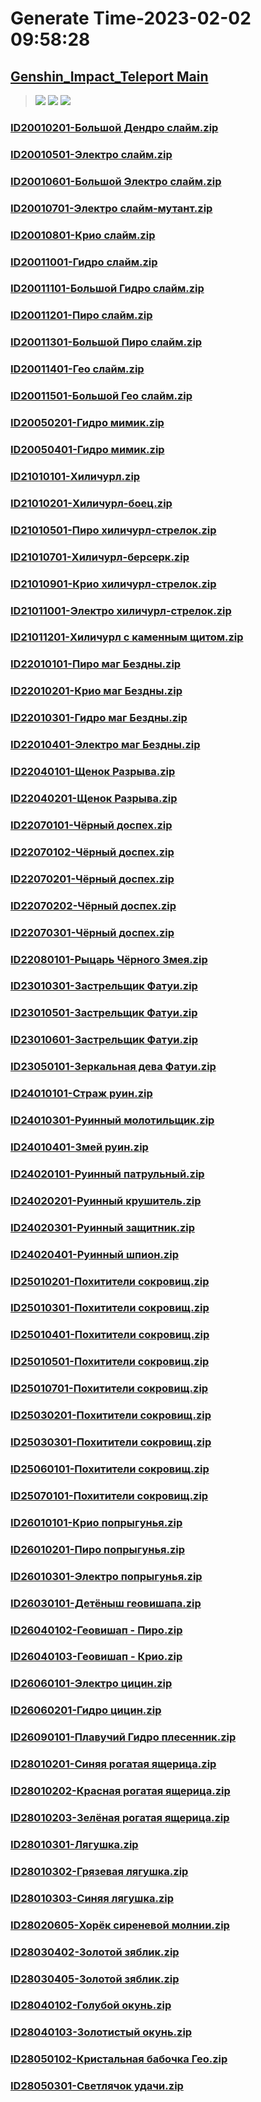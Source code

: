 # Generate Time-2023-02-02 09:58:28

## [Genshin_Impact_Teleport Main](https://github.com/Sam5440/Genshin_Impact_Teleport/edit/main/README.md)

>![](https://komarev.com/ghpvc/?username=done439)
>![](https://komarev.com/ghpvc/?username=done438)
>![](https://komarev.com/ghpvc/?username=done437)

### [ID20010201-Большой Дендро слайм.zip](https://raw.githubusercontent.com/Sam5440/Genshin_Impact_Teleport/download/AutoGeneratePoint/Points%28Raw%29%5Bcn-en-ru%5D/ru-ru/Monster_And_Animal/ID6-%D0%A0%D0%B0%D0%B7%D0%BB%D0%BE%D0%BC/ID20010201-%D0%91%D0%BE%D0%BB%D1%8C%D1%88%D0%BE%D0%B9%20%D0%94%D0%B5%D0%BD%D0%B4%D1%80%D0%BE%20%D1%81%D0%BB%D0%B0%D0%B9%D0%BC.zip)

### [ID20010501-Электро слайм.zip](https://raw.githubusercontent.com/Sam5440/Genshin_Impact_Teleport/download/AutoGeneratePoint/Points%28Raw%29%5Bcn-en-ru%5D/ru-ru/Monster_And_Animal/ID6-%D0%A0%D0%B0%D0%B7%D0%BB%D0%BE%D0%BC/ID20010501-%D0%AD%D0%BB%D0%B5%D0%BA%D1%82%D1%80%D0%BE%20%D1%81%D0%BB%D0%B0%D0%B9%D0%BC.zip)

### [ID20010601-Большой Электро слайм.zip](https://raw.githubusercontent.com/Sam5440/Genshin_Impact_Teleport/download/AutoGeneratePoint/Points%28Raw%29%5Bcn-en-ru%5D/ru-ru/Monster_And_Animal/ID6-%D0%A0%D0%B0%D0%B7%D0%BB%D0%BE%D0%BC/ID20010601-%D0%91%D0%BE%D0%BB%D1%8C%D1%88%D0%BE%D0%B9%20%D0%AD%D0%BB%D0%B5%D0%BA%D1%82%D1%80%D0%BE%20%D1%81%D0%BB%D0%B0%D0%B9%D0%BC.zip)

### [ID20010701-Электро слайм-мутант.zip](https://raw.githubusercontent.com/Sam5440/Genshin_Impact_Teleport/download/AutoGeneratePoint/Points%28Raw%29%5Bcn-en-ru%5D/ru-ru/Monster_And_Animal/ID6-%D0%A0%D0%B0%D0%B7%D0%BB%D0%BE%D0%BC/ID20010701-%D0%AD%D0%BB%D0%B5%D0%BA%D1%82%D1%80%D0%BE%20%D1%81%D0%BB%D0%B0%D0%B9%D0%BC-%D0%BC%D1%83%D1%82%D0%B0%D0%BD%D1%82.zip)

### [ID20010801-Крио слайм.zip](https://raw.githubusercontent.com/Sam5440/Genshin_Impact_Teleport/download/AutoGeneratePoint/Points%28Raw%29%5Bcn-en-ru%5D/ru-ru/Monster_And_Animal/ID6-%D0%A0%D0%B0%D0%B7%D0%BB%D0%BE%D0%BC/ID20010801-%D0%9A%D1%80%D0%B8%D0%BE%20%D1%81%D0%BB%D0%B0%D0%B9%D0%BC.zip)

### [ID20011001-Гидро слайм.zip](https://raw.githubusercontent.com/Sam5440/Genshin_Impact_Teleport/download/AutoGeneratePoint/Points%28Raw%29%5Bcn-en-ru%5D/ru-ru/Monster_And_Animal/ID6-%D0%A0%D0%B0%D0%B7%D0%BB%D0%BE%D0%BC/ID20011001-%D0%93%D0%B8%D0%B4%D1%80%D0%BE%20%D1%81%D0%BB%D0%B0%D0%B9%D0%BC.zip)

### [ID20011101-Большой Гидро слайм.zip](https://raw.githubusercontent.com/Sam5440/Genshin_Impact_Teleport/download/AutoGeneratePoint/Points%28Raw%29%5Bcn-en-ru%5D/ru-ru/Monster_And_Animal/ID6-%D0%A0%D0%B0%D0%B7%D0%BB%D0%BE%D0%BC/ID20011101-%D0%91%D0%BE%D0%BB%D1%8C%D1%88%D0%BE%D0%B9%20%D0%93%D0%B8%D0%B4%D1%80%D0%BE%20%D1%81%D0%BB%D0%B0%D0%B9%D0%BC.zip)

### [ID20011201-Пиро слайм.zip](https://raw.githubusercontent.com/Sam5440/Genshin_Impact_Teleport/download/AutoGeneratePoint/Points%28Raw%29%5Bcn-en-ru%5D/ru-ru/Monster_And_Animal/ID6-%D0%A0%D0%B0%D0%B7%D0%BB%D0%BE%D0%BC/ID20011201-%D0%9F%D0%B8%D1%80%D0%BE%20%D1%81%D0%BB%D0%B0%D0%B9%D0%BC.zip)

### [ID20011301-Большой Пиро слайм.zip](https://raw.githubusercontent.com/Sam5440/Genshin_Impact_Teleport/download/AutoGeneratePoint/Points%28Raw%29%5Bcn-en-ru%5D/ru-ru/Monster_And_Animal/ID6-%D0%A0%D0%B0%D0%B7%D0%BB%D0%BE%D0%BC/ID20011301-%D0%91%D0%BE%D0%BB%D1%8C%D1%88%D0%BE%D0%B9%20%D0%9F%D0%B8%D1%80%D0%BE%20%D1%81%D0%BB%D0%B0%D0%B9%D0%BC.zip)

### [ID20011401-Гео слайм.zip](https://raw.githubusercontent.com/Sam5440/Genshin_Impact_Teleport/download/AutoGeneratePoint/Points%28Raw%29%5Bcn-en-ru%5D/ru-ru/Monster_And_Animal/ID6-%D0%A0%D0%B0%D0%B7%D0%BB%D0%BE%D0%BC/ID20011401-%D0%93%D0%B5%D0%BE%20%D1%81%D0%BB%D0%B0%D0%B9%D0%BC.zip)

### [ID20011501-Большой Гео слайм.zip](https://raw.githubusercontent.com/Sam5440/Genshin_Impact_Teleport/download/AutoGeneratePoint/Points%28Raw%29%5Bcn-en-ru%5D/ru-ru/Monster_And_Animal/ID6-%D0%A0%D0%B0%D0%B7%D0%BB%D0%BE%D0%BC/ID20011501-%D0%91%D0%BE%D0%BB%D1%8C%D1%88%D0%BE%D0%B9%20%D0%93%D0%B5%D0%BE%20%D1%81%D0%BB%D0%B0%D0%B9%D0%BC.zip)

### [ID20050201-Гидро мимик.zip](https://raw.githubusercontent.com/Sam5440/Genshin_Impact_Teleport/download/AutoGeneratePoint/Points%28Raw%29%5Bcn-en-ru%5D/ru-ru/Monster_And_Animal/ID6-%D0%A0%D0%B0%D0%B7%D0%BB%D0%BE%D0%BC/ID20050201-%D0%93%D0%B8%D0%B4%D1%80%D0%BE%20%D0%BC%D0%B8%D0%BC%D0%B8%D0%BA.zip)

### [ID20050401-Гидро мимик.zip](https://raw.githubusercontent.com/Sam5440/Genshin_Impact_Teleport/download/AutoGeneratePoint/Points%28Raw%29%5Bcn-en-ru%5D/ru-ru/Monster_And_Animal/ID6-%D0%A0%D0%B0%D0%B7%D0%BB%D0%BE%D0%BC/ID20050401-%D0%93%D0%B8%D0%B4%D1%80%D0%BE%20%D0%BC%D0%B8%D0%BC%D0%B8%D0%BA.zip)

### [ID21010101-Хиличурл.zip](https://raw.githubusercontent.com/Sam5440/Genshin_Impact_Teleport/download/AutoGeneratePoint/Points%28Raw%29%5Bcn-en-ru%5D/ru-ru/Monster_And_Animal/ID6-%D0%A0%D0%B0%D0%B7%D0%BB%D0%BE%D0%BC/ID21010101-%D0%A5%D0%B8%D0%BB%D0%B8%D1%87%D1%83%D1%80%D0%BB.zip)

### [ID21010201-Хиличурл-боец.zip](https://raw.githubusercontent.com/Sam5440/Genshin_Impact_Teleport/download/AutoGeneratePoint/Points%28Raw%29%5Bcn-en-ru%5D/ru-ru/Monster_And_Animal/ID6-%D0%A0%D0%B0%D0%B7%D0%BB%D0%BE%D0%BC/ID21010201-%D0%A5%D0%B8%D0%BB%D0%B8%D1%87%D1%83%D1%80%D0%BB-%D0%B1%D0%BE%D0%B5%D1%86.zip)

### [ID21010501-Пиро хиличурл-стрелок.zip](https://raw.githubusercontent.com/Sam5440/Genshin_Impact_Teleport/download/AutoGeneratePoint/Points%28Raw%29%5Bcn-en-ru%5D/ru-ru/Monster_And_Animal/ID6-%D0%A0%D0%B0%D0%B7%D0%BB%D0%BE%D0%BC/ID21010501-%D0%9F%D0%B8%D1%80%D0%BE%20%D1%85%D0%B8%D0%BB%D0%B8%D1%87%D1%83%D1%80%D0%BB-%D1%81%D1%82%D1%80%D0%B5%D0%BB%D0%BE%D0%BA.zip)

### [ID21010701-Хиличурл-берсерк.zip](https://raw.githubusercontent.com/Sam5440/Genshin_Impact_Teleport/download/AutoGeneratePoint/Points%28Raw%29%5Bcn-en-ru%5D/ru-ru/Monster_And_Animal/ID6-%D0%A0%D0%B0%D0%B7%D0%BB%D0%BE%D0%BC/ID21010701-%D0%A5%D0%B8%D0%BB%D0%B8%D1%87%D1%83%D1%80%D0%BB-%D0%B1%D0%B5%D1%80%D1%81%D0%B5%D1%80%D0%BA.zip)

### [ID21010901-Крио хиличурл-стрелок.zip](https://raw.githubusercontent.com/Sam5440/Genshin_Impact_Teleport/download/AutoGeneratePoint/Points%28Raw%29%5Bcn-en-ru%5D/ru-ru/Monster_And_Animal/ID6-%D0%A0%D0%B0%D0%B7%D0%BB%D0%BE%D0%BC/ID21010901-%D0%9A%D1%80%D0%B8%D0%BE%20%D1%85%D0%B8%D0%BB%D0%B8%D1%87%D1%83%D1%80%D0%BB-%D1%81%D1%82%D1%80%D0%B5%D0%BB%D0%BE%D0%BA.zip)

### [ID21011001-Электро хиличурл-стрелок.zip](https://raw.githubusercontent.com/Sam5440/Genshin_Impact_Teleport/download/AutoGeneratePoint/Points%28Raw%29%5Bcn-en-ru%5D/ru-ru/Monster_And_Animal/ID6-%D0%A0%D0%B0%D0%B7%D0%BB%D0%BE%D0%BC/ID21011001-%D0%AD%D0%BB%D0%B5%D0%BA%D1%82%D1%80%D0%BE%20%D1%85%D0%B8%D0%BB%D0%B8%D1%87%D1%83%D1%80%D0%BB-%D1%81%D1%82%D1%80%D0%B5%D0%BB%D0%BE%D0%BA.zip)

### [ID21011201-Хиличурл с каменным щитом.zip](https://raw.githubusercontent.com/Sam5440/Genshin_Impact_Teleport/download/AutoGeneratePoint/Points%28Raw%29%5Bcn-en-ru%5D/ru-ru/Monster_And_Animal/ID6-%D0%A0%D0%B0%D0%B7%D0%BB%D0%BE%D0%BC/ID21011201-%D0%A5%D0%B8%D0%BB%D0%B8%D1%87%D1%83%D1%80%D0%BB%20%D1%81%20%D0%BA%D0%B0%D0%BC%D0%B5%D0%BD%D0%BD%D1%8B%D0%BC%20%D1%89%D0%B8%D1%82%D0%BE%D0%BC.zip)

### [ID22010101-Пиро маг Бездны.zip](https://raw.githubusercontent.com/Sam5440/Genshin_Impact_Teleport/download/AutoGeneratePoint/Points%28Raw%29%5Bcn-en-ru%5D/ru-ru/Monster_And_Animal/ID6-%D0%A0%D0%B0%D0%B7%D0%BB%D0%BE%D0%BC/ID22010101-%D0%9F%D0%B8%D1%80%D0%BE%20%D0%BC%D0%B0%D0%B3%20%D0%91%D0%B5%D0%B7%D0%B4%D0%BD%D1%8B.zip)

### [ID22010201-Крио маг Бездны.zip](https://raw.githubusercontent.com/Sam5440/Genshin_Impact_Teleport/download/AutoGeneratePoint/Points%28Raw%29%5Bcn-en-ru%5D/ru-ru/Monster_And_Animal/ID6-%D0%A0%D0%B0%D0%B7%D0%BB%D0%BE%D0%BC/ID22010201-%D0%9A%D1%80%D0%B8%D0%BE%20%D0%BC%D0%B0%D0%B3%20%D0%91%D0%B5%D0%B7%D0%B4%D0%BD%D1%8B.zip)

### [ID22010301-Гидро маг Бездны.zip](https://raw.githubusercontent.com/Sam5440/Genshin_Impact_Teleport/download/AutoGeneratePoint/Points%28Raw%29%5Bcn-en-ru%5D/ru-ru/Monster_And_Animal/ID6-%D0%A0%D0%B0%D0%B7%D0%BB%D0%BE%D0%BC/ID22010301-%D0%93%D0%B8%D0%B4%D1%80%D0%BE%20%D0%BC%D0%B0%D0%B3%20%D0%91%D0%B5%D0%B7%D0%B4%D0%BD%D1%8B.zip)

### [ID22010401-Электро маг Бездны.zip](https://raw.githubusercontent.com/Sam5440/Genshin_Impact_Teleport/download/AutoGeneratePoint/Points%28Raw%29%5Bcn-en-ru%5D/ru-ru/Monster_And_Animal/ID6-%D0%A0%D0%B0%D0%B7%D0%BB%D0%BE%D0%BC/ID22010401-%D0%AD%D0%BB%D0%B5%D0%BA%D1%82%D1%80%D0%BE%20%D0%BC%D0%B0%D0%B3%20%D0%91%D0%B5%D0%B7%D0%B4%D0%BD%D1%8B.zip)

### [ID22040101-Щенок Разрыва.zip](https://raw.githubusercontent.com/Sam5440/Genshin_Impact_Teleport/download/AutoGeneratePoint/Points%28Raw%29%5Bcn-en-ru%5D/ru-ru/Monster_And_Animal/ID6-%D0%A0%D0%B0%D0%B7%D0%BB%D0%BE%D0%BC/ID22040101-%D0%A9%D0%B5%D0%BD%D0%BE%D0%BA%20%D0%A0%D0%B0%D0%B7%D1%80%D1%8B%D0%B2%D0%B0.zip)

### [ID22040201-Щенок Разрыва.zip](https://raw.githubusercontent.com/Sam5440/Genshin_Impact_Teleport/download/AutoGeneratePoint/Points%28Raw%29%5Bcn-en-ru%5D/ru-ru/Monster_And_Animal/ID6-%D0%A0%D0%B0%D0%B7%D0%BB%D0%BE%D0%BC/ID22040201-%D0%A9%D0%B5%D0%BD%D0%BE%D0%BA%20%D0%A0%D0%B0%D0%B7%D1%80%D1%8B%D0%B2%D0%B0.zip)

### [ID22070101-Чёрный доспех.zip](https://raw.githubusercontent.com/Sam5440/Genshin_Impact_Teleport/download/AutoGeneratePoint/Points%28Raw%29%5Bcn-en-ru%5D/ru-ru/Monster_And_Animal/ID6-%D0%A0%D0%B0%D0%B7%D0%BB%D0%BE%D0%BC/ID22070101-%D0%A7%D1%91%D1%80%D0%BD%D1%8B%D0%B9%20%D0%B4%D0%BE%D1%81%D0%BF%D0%B5%D1%85.zip)

### [ID22070102-Чёрный доспех.zip](https://raw.githubusercontent.com/Sam5440/Genshin_Impact_Teleport/download/AutoGeneratePoint/Points%28Raw%29%5Bcn-en-ru%5D/ru-ru/Monster_And_Animal/ID6-%D0%A0%D0%B0%D0%B7%D0%BB%D0%BE%D0%BC/ID22070102-%D0%A7%D1%91%D1%80%D0%BD%D1%8B%D0%B9%20%D0%B4%D0%BE%D1%81%D0%BF%D0%B5%D1%85.zip)

### [ID22070201-Чёрный доспех.zip](https://raw.githubusercontent.com/Sam5440/Genshin_Impact_Teleport/download/AutoGeneratePoint/Points%28Raw%29%5Bcn-en-ru%5D/ru-ru/Monster_And_Animal/ID6-%D0%A0%D0%B0%D0%B7%D0%BB%D0%BE%D0%BC/ID22070201-%D0%A7%D1%91%D1%80%D0%BD%D1%8B%D0%B9%20%D0%B4%D0%BE%D1%81%D0%BF%D0%B5%D1%85.zip)

### [ID22070202-Чёрный доспех.zip](https://raw.githubusercontent.com/Sam5440/Genshin_Impact_Teleport/download/AutoGeneratePoint/Points%28Raw%29%5Bcn-en-ru%5D/ru-ru/Monster_And_Animal/ID6-%D0%A0%D0%B0%D0%B7%D0%BB%D0%BE%D0%BC/ID22070202-%D0%A7%D1%91%D1%80%D0%BD%D1%8B%D0%B9%20%D0%B4%D0%BE%D1%81%D0%BF%D0%B5%D1%85.zip)

### [ID22070301-Чёрный доспех.zip](https://raw.githubusercontent.com/Sam5440/Genshin_Impact_Teleport/download/AutoGeneratePoint/Points%28Raw%29%5Bcn-en-ru%5D/ru-ru/Monster_And_Animal/ID6-%D0%A0%D0%B0%D0%B7%D0%BB%D0%BE%D0%BC/ID22070301-%D0%A7%D1%91%D1%80%D0%BD%D1%8B%D0%B9%20%D0%B4%D0%BE%D1%81%D0%BF%D0%B5%D1%85.zip)

### [ID22080101-Рыцарь Чёрного Змея.zip](https://raw.githubusercontent.com/Sam5440/Genshin_Impact_Teleport/download/AutoGeneratePoint/Points%28Raw%29%5Bcn-en-ru%5D/ru-ru/Monster_And_Animal/ID6-%D0%A0%D0%B0%D0%B7%D0%BB%D0%BE%D0%BC/ID22080101-%D0%A0%D1%8B%D1%86%D0%B0%D1%80%D1%8C%20%D0%A7%D1%91%D1%80%D0%BD%D0%BE%D0%B3%D0%BE%20%D0%97%D0%BC%D0%B5%D1%8F.zip)

### [ID23010301-Застрельщик Фатуи.zip](https://raw.githubusercontent.com/Sam5440/Genshin_Impact_Teleport/download/AutoGeneratePoint/Points%28Raw%29%5Bcn-en-ru%5D/ru-ru/Monster_And_Animal/ID6-%D0%A0%D0%B0%D0%B7%D0%BB%D0%BE%D0%BC/ID23010301-%D0%97%D0%B0%D1%81%D1%82%D1%80%D0%B5%D0%BB%D1%8C%D1%89%D0%B8%D0%BA%20%D0%A4%D0%B0%D1%82%D1%83%D0%B8.zip)

### [ID23010501-Застрельщик Фатуи.zip](https://raw.githubusercontent.com/Sam5440/Genshin_Impact_Teleport/download/AutoGeneratePoint/Points%28Raw%29%5Bcn-en-ru%5D/ru-ru/Monster_And_Animal/ID6-%D0%A0%D0%B0%D0%B7%D0%BB%D0%BE%D0%BC/ID23010501-%D0%97%D0%B0%D1%81%D1%82%D1%80%D0%B5%D0%BB%D1%8C%D1%89%D0%B8%D0%BA%20%D0%A4%D0%B0%D1%82%D1%83%D0%B8.zip)

### [ID23010601-Застрельщик Фатуи.zip](https://raw.githubusercontent.com/Sam5440/Genshin_Impact_Teleport/download/AutoGeneratePoint/Points%28Raw%29%5Bcn-en-ru%5D/ru-ru/Monster_And_Animal/ID6-%D0%A0%D0%B0%D0%B7%D0%BB%D0%BE%D0%BC/ID23010601-%D0%97%D0%B0%D1%81%D1%82%D1%80%D0%B5%D0%BB%D1%8C%D1%89%D0%B8%D0%BA%20%D0%A4%D0%B0%D1%82%D1%83%D0%B8.zip)

### [ID23050101-Зеркальная дева Фатуи.zip](https://raw.githubusercontent.com/Sam5440/Genshin_Impact_Teleport/download/AutoGeneratePoint/Points%28Raw%29%5Bcn-en-ru%5D/ru-ru/Monster_And_Animal/ID6-%D0%A0%D0%B0%D0%B7%D0%BB%D0%BE%D0%BC/ID23050101-%D0%97%D0%B5%D1%80%D0%BA%D0%B0%D0%BB%D1%8C%D0%BD%D0%B0%D1%8F%20%D0%B4%D0%B5%D0%B2%D0%B0%20%D0%A4%D0%B0%D1%82%D1%83%D0%B8.zip)

### [ID24010101-Страж руин.zip](https://raw.githubusercontent.com/Sam5440/Genshin_Impact_Teleport/download/AutoGeneratePoint/Points%28Raw%29%5Bcn-en-ru%5D/ru-ru/Monster_And_Animal/ID6-%D0%A0%D0%B0%D0%B7%D0%BB%D0%BE%D0%BC/ID24010101-%D0%A1%D1%82%D1%80%D0%B0%D0%B6%20%D1%80%D1%83%D0%B8%D0%BD.zip)

### [ID24010301-Руинный молотильщик.zip](https://raw.githubusercontent.com/Sam5440/Genshin_Impact_Teleport/download/AutoGeneratePoint/Points%28Raw%29%5Bcn-en-ru%5D/ru-ru/Monster_And_Animal/ID6-%D0%A0%D0%B0%D0%B7%D0%BB%D0%BE%D0%BC/ID24010301-%D0%A0%D1%83%D0%B8%D0%BD%D0%BD%D1%8B%D0%B9%20%D0%BC%D0%BE%D0%BB%D0%BE%D1%82%D0%B8%D0%BB%D1%8C%D1%89%D0%B8%D0%BA.zip)

### [ID24010401-Змей руин.zip](https://raw.githubusercontent.com/Sam5440/Genshin_Impact_Teleport/download/AutoGeneratePoint/Points%28Raw%29%5Bcn-en-ru%5D/ru-ru/Monster_And_Animal/ID6-%D0%A0%D0%B0%D0%B7%D0%BB%D0%BE%D0%BC/ID24010401-%D0%97%D0%BC%D0%B5%D0%B9%20%D1%80%D1%83%D0%B8%D0%BD.zip)

### [ID24020101-Руинный патрульный.zip](https://raw.githubusercontent.com/Sam5440/Genshin_Impact_Teleport/download/AutoGeneratePoint/Points%28Raw%29%5Bcn-en-ru%5D/ru-ru/Monster_And_Animal/ID6-%D0%A0%D0%B0%D0%B7%D0%BB%D0%BE%D0%BC/ID24020101-%D0%A0%D1%83%D0%B8%D0%BD%D0%BD%D1%8B%D0%B9%20%D0%BF%D0%B0%D1%82%D1%80%D1%83%D0%BB%D1%8C%D0%BD%D1%8B%D0%B9.zip)

### [ID24020201-Руинный крушитель.zip](https://raw.githubusercontent.com/Sam5440/Genshin_Impact_Teleport/download/AutoGeneratePoint/Points%28Raw%29%5Bcn-en-ru%5D/ru-ru/Monster_And_Animal/ID6-%D0%A0%D0%B0%D0%B7%D0%BB%D0%BE%D0%BC/ID24020201-%D0%A0%D1%83%D0%B8%D0%BD%D0%BD%D1%8B%D0%B9%20%D0%BA%D1%80%D1%83%D1%88%D0%B8%D1%82%D0%B5%D0%BB%D1%8C.zip)

### [ID24020301-Руинный защитник.zip](https://raw.githubusercontent.com/Sam5440/Genshin_Impact_Teleport/download/AutoGeneratePoint/Points%28Raw%29%5Bcn-en-ru%5D/ru-ru/Monster_And_Animal/ID6-%D0%A0%D0%B0%D0%B7%D0%BB%D0%BE%D0%BC/ID24020301-%D0%A0%D1%83%D0%B8%D0%BD%D0%BD%D1%8B%D0%B9%20%D0%B7%D0%B0%D1%89%D0%B8%D1%82%D0%BD%D0%B8%D0%BA.zip)

### [ID24020401-Руинный шпион.zip](https://raw.githubusercontent.com/Sam5440/Genshin_Impact_Teleport/download/AutoGeneratePoint/Points%28Raw%29%5Bcn-en-ru%5D/ru-ru/Monster_And_Animal/ID6-%D0%A0%D0%B0%D0%B7%D0%BB%D0%BE%D0%BC/ID24020401-%D0%A0%D1%83%D0%B8%D0%BD%D0%BD%D1%8B%D0%B9%20%D1%88%D0%BF%D0%B8%D0%BE%D0%BD.zip)

### [ID25010201-Похитители сокровищ.zip](https://raw.githubusercontent.com/Sam5440/Genshin_Impact_Teleport/download/AutoGeneratePoint/Points%28Raw%29%5Bcn-en-ru%5D/ru-ru/Monster_And_Animal/ID6-%D0%A0%D0%B0%D0%B7%D0%BB%D0%BE%D0%BC/ID25010201-%D0%9F%D0%BE%D1%85%D0%B8%D1%82%D0%B8%D1%82%D0%B5%D0%BB%D0%B8%20%D1%81%D0%BE%D0%BA%D1%80%D0%BE%D0%B2%D0%B8%D1%89.zip)

### [ID25010301-Похитители сокровищ.zip](https://raw.githubusercontent.com/Sam5440/Genshin_Impact_Teleport/download/AutoGeneratePoint/Points%28Raw%29%5Bcn-en-ru%5D/ru-ru/Monster_And_Animal/ID6-%D0%A0%D0%B0%D0%B7%D0%BB%D0%BE%D0%BC/ID25010301-%D0%9F%D0%BE%D1%85%D0%B8%D1%82%D0%B8%D1%82%D0%B5%D0%BB%D0%B8%20%D1%81%D0%BE%D0%BA%D1%80%D0%BE%D0%B2%D0%B8%D1%89.zip)

### [ID25010401-Похитители сокровищ.zip](https://raw.githubusercontent.com/Sam5440/Genshin_Impact_Teleport/download/AutoGeneratePoint/Points%28Raw%29%5Bcn-en-ru%5D/ru-ru/Monster_And_Animal/ID6-%D0%A0%D0%B0%D0%B7%D0%BB%D0%BE%D0%BC/ID25010401-%D0%9F%D0%BE%D1%85%D0%B8%D1%82%D0%B8%D1%82%D0%B5%D0%BB%D0%B8%20%D1%81%D0%BE%D0%BA%D1%80%D0%BE%D0%B2%D0%B8%D1%89.zip)

### [ID25010501-Похитители сокровищ.zip](https://raw.githubusercontent.com/Sam5440/Genshin_Impact_Teleport/download/AutoGeneratePoint/Points%28Raw%29%5Bcn-en-ru%5D/ru-ru/Monster_And_Animal/ID6-%D0%A0%D0%B0%D0%B7%D0%BB%D0%BE%D0%BC/ID25010501-%D0%9F%D0%BE%D1%85%D0%B8%D1%82%D0%B8%D1%82%D0%B5%D0%BB%D0%B8%20%D1%81%D0%BE%D0%BA%D1%80%D0%BE%D0%B2%D0%B8%D1%89.zip)

### [ID25010701-Похитители сокровищ.zip](https://raw.githubusercontent.com/Sam5440/Genshin_Impact_Teleport/download/AutoGeneratePoint/Points%28Raw%29%5Bcn-en-ru%5D/ru-ru/Monster_And_Animal/ID6-%D0%A0%D0%B0%D0%B7%D0%BB%D0%BE%D0%BC/ID25010701-%D0%9F%D0%BE%D1%85%D0%B8%D1%82%D0%B8%D1%82%D0%B5%D0%BB%D0%B8%20%D1%81%D0%BE%D0%BA%D1%80%D0%BE%D0%B2%D0%B8%D1%89.zip)

### [ID25030201-Похитители сокровищ.zip](https://raw.githubusercontent.com/Sam5440/Genshin_Impact_Teleport/download/AutoGeneratePoint/Points%28Raw%29%5Bcn-en-ru%5D/ru-ru/Monster_And_Animal/ID6-%D0%A0%D0%B0%D0%B7%D0%BB%D0%BE%D0%BC/ID25030201-%D0%9F%D0%BE%D1%85%D0%B8%D1%82%D0%B8%D1%82%D0%B5%D0%BB%D0%B8%20%D1%81%D0%BE%D0%BA%D1%80%D0%BE%D0%B2%D0%B8%D1%89.zip)

### [ID25030301-Похитители сокровищ.zip](https://raw.githubusercontent.com/Sam5440/Genshin_Impact_Teleport/download/AutoGeneratePoint/Points%28Raw%29%5Bcn-en-ru%5D/ru-ru/Monster_And_Animal/ID6-%D0%A0%D0%B0%D0%B7%D0%BB%D0%BE%D0%BC/ID25030301-%D0%9F%D0%BE%D1%85%D0%B8%D1%82%D0%B8%D1%82%D0%B5%D0%BB%D0%B8%20%D1%81%D0%BE%D0%BA%D1%80%D0%BE%D0%B2%D0%B8%D1%89.zip)

### [ID25060101-Похитители сокровищ.zip](https://raw.githubusercontent.com/Sam5440/Genshin_Impact_Teleport/download/AutoGeneratePoint/Points%28Raw%29%5Bcn-en-ru%5D/ru-ru/Monster_And_Animal/ID6-%D0%A0%D0%B0%D0%B7%D0%BB%D0%BE%D0%BC/ID25060101-%D0%9F%D0%BE%D1%85%D0%B8%D1%82%D0%B8%D1%82%D0%B5%D0%BB%D0%B8%20%D1%81%D0%BE%D0%BA%D1%80%D0%BE%D0%B2%D0%B8%D1%89.zip)

### [ID25070101-Похитители сокровищ.zip](https://raw.githubusercontent.com/Sam5440/Genshin_Impact_Teleport/download/AutoGeneratePoint/Points%28Raw%29%5Bcn-en-ru%5D/ru-ru/Monster_And_Animal/ID6-%D0%A0%D0%B0%D0%B7%D0%BB%D0%BE%D0%BC/ID25070101-%D0%9F%D0%BE%D1%85%D0%B8%D1%82%D0%B8%D1%82%D0%B5%D0%BB%D0%B8%20%D1%81%D0%BE%D0%BA%D1%80%D0%BE%D0%B2%D0%B8%D1%89.zip)

### [ID26010101-Крио попрыгунья.zip](https://raw.githubusercontent.com/Sam5440/Genshin_Impact_Teleport/download/AutoGeneratePoint/Points%28Raw%29%5Bcn-en-ru%5D/ru-ru/Monster_And_Animal/ID6-%D0%A0%D0%B0%D0%B7%D0%BB%D0%BE%D0%BC/ID26010101-%D0%9A%D1%80%D0%B8%D0%BE%20%D0%BF%D0%BE%D0%BF%D1%80%D1%8B%D0%B3%D1%83%D0%BD%D1%8C%D1%8F.zip)

### [ID26010201-Пиро попрыгунья.zip](https://raw.githubusercontent.com/Sam5440/Genshin_Impact_Teleport/download/AutoGeneratePoint/Points%28Raw%29%5Bcn-en-ru%5D/ru-ru/Monster_And_Animal/ID6-%D0%A0%D0%B0%D0%B7%D0%BB%D0%BE%D0%BC/ID26010201-%D0%9F%D0%B8%D1%80%D0%BE%20%D0%BF%D0%BE%D0%BF%D1%80%D1%8B%D0%B3%D1%83%D0%BD%D1%8C%D1%8F.zip)

### [ID26010301-Электро попрыгунья.zip](https://raw.githubusercontent.com/Sam5440/Genshin_Impact_Teleport/download/AutoGeneratePoint/Points%28Raw%29%5Bcn-en-ru%5D/ru-ru/Monster_And_Animal/ID6-%D0%A0%D0%B0%D0%B7%D0%BB%D0%BE%D0%BC/ID26010301-%D0%AD%D0%BB%D0%B5%D0%BA%D1%82%D1%80%D0%BE%20%D0%BF%D0%BE%D0%BF%D1%80%D1%8B%D0%B3%D1%83%D0%BD%D1%8C%D1%8F.zip)

### [ID26030101-Детёныш геовишапа.zip](https://raw.githubusercontent.com/Sam5440/Genshin_Impact_Teleport/download/AutoGeneratePoint/Points%28Raw%29%5Bcn-en-ru%5D/ru-ru/Monster_And_Animal/ID6-%D0%A0%D0%B0%D0%B7%D0%BB%D0%BE%D0%BC/ID26030101-%D0%94%D0%B5%D1%82%D1%91%D0%BD%D1%8B%D1%88%20%D0%B3%D0%B5%D0%BE%D0%B2%D0%B8%D1%88%D0%B0%D0%BF%D0%B0.zip)

### [ID26040102-Геовишап - Пиро.zip](https://raw.githubusercontent.com/Sam5440/Genshin_Impact_Teleport/download/AutoGeneratePoint/Points%28Raw%29%5Bcn-en-ru%5D/ru-ru/Monster_And_Animal/ID6-%D0%A0%D0%B0%D0%B7%D0%BB%D0%BE%D0%BC/ID26040102-%D0%93%D0%B5%D0%BE%D0%B2%D0%B8%D1%88%D0%B0%D0%BF%20-%20%D0%9F%D0%B8%D1%80%D0%BE.zip)

### [ID26040103-Геовишап - Крио.zip](https://raw.githubusercontent.com/Sam5440/Genshin_Impact_Teleport/download/AutoGeneratePoint/Points%28Raw%29%5Bcn-en-ru%5D/ru-ru/Monster_And_Animal/ID6-%D0%A0%D0%B0%D0%B7%D0%BB%D0%BE%D0%BC/ID26040103-%D0%93%D0%B5%D0%BE%D0%B2%D0%B8%D1%88%D0%B0%D0%BF%20-%20%D0%9A%D1%80%D0%B8%D0%BE.zip)

### [ID26060101-Электро цицин.zip](https://raw.githubusercontent.com/Sam5440/Genshin_Impact_Teleport/download/AutoGeneratePoint/Points%28Raw%29%5Bcn-en-ru%5D/ru-ru/Monster_And_Animal/ID6-%D0%A0%D0%B0%D0%B7%D0%BB%D0%BE%D0%BC/ID26060101-%D0%AD%D0%BB%D0%B5%D0%BA%D1%82%D1%80%D0%BE%20%D1%86%D0%B8%D1%86%D0%B8%D0%BD.zip)

### [ID26060201-Гидро цицин.zip](https://raw.githubusercontent.com/Sam5440/Genshin_Impact_Teleport/download/AutoGeneratePoint/Points%28Raw%29%5Bcn-en-ru%5D/ru-ru/Monster_And_Animal/ID6-%D0%A0%D0%B0%D0%B7%D0%BB%D0%BE%D0%BC/ID26060201-%D0%93%D0%B8%D0%B4%D1%80%D0%BE%20%D1%86%D0%B8%D1%86%D0%B8%D0%BD.zip)

### [ID26090101-Плавучий Гидро плесенник.zip](https://raw.githubusercontent.com/Sam5440/Genshin_Impact_Teleport/download/AutoGeneratePoint/Points%28Raw%29%5Bcn-en-ru%5D/ru-ru/Monster_And_Animal/ID6-%D0%A0%D0%B0%D0%B7%D0%BB%D0%BE%D0%BC/ID26090101-%D0%9F%D0%BB%D0%B0%D0%B2%D1%83%D1%87%D0%B8%D0%B9%20%D0%93%D0%B8%D0%B4%D1%80%D0%BE%20%D0%BF%D0%BB%D0%B5%D1%81%D0%B5%D0%BD%D0%BD%D0%B8%D0%BA.zip)

### [ID28010201-Синяя рогатая ящерица.zip](https://raw.githubusercontent.com/Sam5440/Genshin_Impact_Teleport/download/AutoGeneratePoint/Points%28Raw%29%5Bcn-en-ru%5D/ru-ru/Monster_And_Animal/ID6-%D0%A0%D0%B0%D0%B7%D0%BB%D0%BE%D0%BC/ID28010201-%D0%A1%D0%B8%D0%BD%D1%8F%D1%8F%20%D1%80%D0%BE%D0%B3%D0%B0%D1%82%D0%B0%D1%8F%20%D1%8F%D1%89%D0%B5%D1%80%D0%B8%D1%86%D0%B0.zip)

### [ID28010202-Красная рогатая ящерица.zip](https://raw.githubusercontent.com/Sam5440/Genshin_Impact_Teleport/download/AutoGeneratePoint/Points%28Raw%29%5Bcn-en-ru%5D/ru-ru/Monster_And_Animal/ID6-%D0%A0%D0%B0%D0%B7%D0%BB%D0%BE%D0%BC/ID28010202-%D0%9A%D1%80%D0%B0%D1%81%D0%BD%D0%B0%D1%8F%20%D1%80%D0%BE%D0%B3%D0%B0%D1%82%D0%B0%D1%8F%20%D1%8F%D1%89%D0%B5%D1%80%D0%B8%D1%86%D0%B0.zip)

### [ID28010203-Зелёная рогатая ящерица.zip](https://raw.githubusercontent.com/Sam5440/Genshin_Impact_Teleport/download/AutoGeneratePoint/Points%28Raw%29%5Bcn-en-ru%5D/ru-ru/Monster_And_Animal/ID6-%D0%A0%D0%B0%D0%B7%D0%BB%D0%BE%D0%BC/ID28010203-%D0%97%D0%B5%D0%BB%D1%91%D0%BD%D0%B0%D1%8F%20%D1%80%D0%BE%D0%B3%D0%B0%D1%82%D0%B0%D1%8F%20%D1%8F%D1%89%D0%B5%D1%80%D0%B8%D1%86%D0%B0.zip)

### [ID28010301-Лягушка.zip](https://raw.githubusercontent.com/Sam5440/Genshin_Impact_Teleport/download/AutoGeneratePoint/Points%28Raw%29%5Bcn-en-ru%5D/ru-ru/Monster_And_Animal/ID6-%D0%A0%D0%B0%D0%B7%D0%BB%D0%BE%D0%BC/ID28010301-%D0%9B%D1%8F%D0%B3%D1%83%D1%88%D0%BA%D0%B0.zip)

### [ID28010302-Грязевая лягушка.zip](https://raw.githubusercontent.com/Sam5440/Genshin_Impact_Teleport/download/AutoGeneratePoint/Points%28Raw%29%5Bcn-en-ru%5D/ru-ru/Monster_And_Animal/ID6-%D0%A0%D0%B0%D0%B7%D0%BB%D0%BE%D0%BC/ID28010302-%D0%93%D1%80%D1%8F%D0%B7%D0%B5%D0%B2%D0%B0%D1%8F%20%D0%BB%D1%8F%D0%B3%D1%83%D1%88%D0%BA%D0%B0.zip)

### [ID28010303-Синяя лягушка.zip](https://raw.githubusercontent.com/Sam5440/Genshin_Impact_Teleport/download/AutoGeneratePoint/Points%28Raw%29%5Bcn-en-ru%5D/ru-ru/Monster_And_Animal/ID6-%D0%A0%D0%B0%D0%B7%D0%BB%D0%BE%D0%BC/ID28010303-%D0%A1%D0%B8%D0%BD%D1%8F%D1%8F%20%D0%BB%D1%8F%D0%B3%D1%83%D1%88%D0%BA%D0%B0.zip)

### [ID28020605-Хорёк сиреневой молнии.zip](https://raw.githubusercontent.com/Sam5440/Genshin_Impact_Teleport/download/AutoGeneratePoint/Points%28Raw%29%5Bcn-en-ru%5D/ru-ru/Monster_And_Animal/ID6-%D0%A0%D0%B0%D0%B7%D0%BB%D0%BE%D0%BC/ID28020605-%D0%A5%D0%BE%D1%80%D1%91%D0%BA%20%D1%81%D0%B8%D1%80%D0%B5%D0%BD%D0%B5%D0%B2%D0%BE%D0%B9%20%D0%BC%D0%BE%D0%BB%D0%BD%D0%B8%D0%B8.zip)

### [ID28030402-Золотой зяблик.zip](https://raw.githubusercontent.com/Sam5440/Genshin_Impact_Teleport/download/AutoGeneratePoint/Points%28Raw%29%5Bcn-en-ru%5D/ru-ru/Monster_And_Animal/ID6-%D0%A0%D0%B0%D0%B7%D0%BB%D0%BE%D0%BC/ID28030402-%D0%97%D0%BE%D0%BB%D0%BE%D1%82%D0%BE%D0%B9%20%D0%B7%D1%8F%D0%B1%D0%BB%D0%B8%D0%BA.zip)

### [ID28030405-Золотой зяблик.zip](https://raw.githubusercontent.com/Sam5440/Genshin_Impact_Teleport/download/AutoGeneratePoint/Points%28Raw%29%5Bcn-en-ru%5D/ru-ru/Monster_And_Animal/ID6-%D0%A0%D0%B0%D0%B7%D0%BB%D0%BE%D0%BC/ID28030405-%D0%97%D0%BE%D0%BB%D0%BE%D1%82%D0%BE%D0%B9%20%D0%B7%D1%8F%D0%B1%D0%BB%D0%B8%D0%BA.zip)

### [ID28040102-Голубой окунь.zip](https://raw.githubusercontent.com/Sam5440/Genshin_Impact_Teleport/download/AutoGeneratePoint/Points%28Raw%29%5Bcn-en-ru%5D/ru-ru/Monster_And_Animal/ID6-%D0%A0%D0%B0%D0%B7%D0%BB%D0%BE%D0%BC/ID28040102-%D0%93%D0%BE%D0%BB%D1%83%D0%B1%D0%BE%D0%B9%20%D0%BE%D0%BA%D1%83%D0%BD%D1%8C.zip)

### [ID28040103-Золотистый окунь.zip](https://raw.githubusercontent.com/Sam5440/Genshin_Impact_Teleport/download/AutoGeneratePoint/Points%28Raw%29%5Bcn-en-ru%5D/ru-ru/Monster_And_Animal/ID6-%D0%A0%D0%B0%D0%B7%D0%BB%D0%BE%D0%BC/ID28040103-%D0%97%D0%BE%D0%BB%D0%BE%D1%82%D0%B8%D1%81%D1%82%D1%8B%D0%B9%20%D0%BE%D0%BA%D1%83%D0%BD%D1%8C.zip)

### [ID28050102-Кристальная бабочка Гео.zip](https://raw.githubusercontent.com/Sam5440/Genshin_Impact_Teleport/download/AutoGeneratePoint/Points%28Raw%29%5Bcn-en-ru%5D/ru-ru/Monster_And_Animal/ID6-%D0%A0%D0%B0%D0%B7%D0%BB%D0%BE%D0%BC/ID28050102-%D0%9A%D1%80%D0%B8%D1%81%D1%82%D0%B0%D0%BB%D1%8C%D0%BD%D0%B0%D1%8F%20%D0%B1%D0%B0%D0%B1%D0%BE%D1%87%D0%BA%D0%B0%20%D0%93%D0%B5%D0%BE.zip)

### [ID28050301-Светлячок удачи.zip](https://raw.githubusercontent.com/Sam5440/Genshin_Impact_Teleport/download/AutoGeneratePoint/Points%28Raw%29%5Bcn-en-ru%5D/ru-ru/Monster_And_Animal/ID6-%D0%A0%D0%B0%D0%B7%D0%BB%D0%BE%D0%BC/ID28050301-%D0%A1%D0%B2%D0%B5%D1%82%D0%BB%D1%8F%D1%87%D0%BE%D0%BA%20%D1%83%D0%B4%D0%B0%D1%87%D0%B8.zip)

